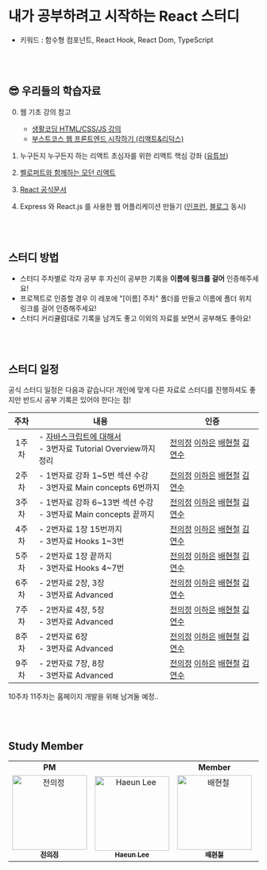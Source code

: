 # 내가 공부하려고 시작하는 React 스터디 
- 키워드 : 함수형 컴포넌트, React Hook, React Dom, TypeScript    
<br>
<br>

## 😎 우리들의 학습자료

0. 웹 기초 강의 참고     
   - [생활코딩 HTML/CSS/JS 강의](https://opentutorials.org/course/3083)
   - [부스트코스 웹 프론트엔드 시작하기 (리액트&리덕스)](https://www.boostcourse.org/web231)        
1. 누구든지 누구든지 하는 리액트 초심자를 위한 리액트 핵심 강좌 ([유튜브](https://www.youtube.com/watch?v=fT9iFFAt60E&list=PL9FpF_z-xR_E4rxYMMZx5cOpwaiwCzWUH&index=1)) 

2. [벨로퍼트와 함께하는 모던 리액트](https://react.vlpt.us) 

3. [React 공식문서](https://reactjs.org/tutorial/tutorial.html)

4. Express 와 React.js 를 사용한 웹 어플리케이션 만들기 ([인프런](https://www.inflearn.com/course/react-%EA%B0%95%EC%A2%8C-velopert#curriculum), [블로그](https://velopert.com/tag/reactcodelab) 동시)

<br>
<br>    

## 스터디 방법
- 스터디 주차별로 각자 공부 후 자신이 공부한 기록을 **이름에 링크를 걸어** 인증해주세요! 
- 프로젝트로 인증할 경우 이 레포에 "[이름] 주차" 폴더를 만들고 이름에 폴더 위치 링크를 걸어 인증해주세요!
- 스터디 커리큘럼대로 기록을 남겨도 좋고 이외의 자료를 보면서 공부해도 좋아요!

<br>
<br>

## 스터디 일정     
공식 스터디 일정은 다음과 같습니다! 개인에 맞게 다른 자료로 스터디를 진행하셔도 좋지만 반드시 공부 기록은 있어야 한다는 점!

|주차|내용|인증|
|:---:|---|---|
|1주차|- [자바스크립트에 대해서](https://dev.to/nsebhastian/javascript-basics-before-you-learn-react-38en) <br> - 3번자료 Tutorial Overview까지 정리| [전의정]() [이하은]() [배현철]() [김연수]() |
|2주차|- 1번자료 강좌 1~5번 섹션 수강 <br> - 3번자료 Main concepts 6번까지| [전의정]() [이하은]() [배현철]() [김연수]() |
|3주차|- 1번자료 강좌 6~13번 섹션 수강 <br> - 3번자료 Main concepts 끝까지| [전의정]() [이하은]() [배현철]() [김연수]() |
|4주차|- 2번자료 1장 15번까지 <br> - 3번자료 Hooks 1~3번| [전의정]() [이하은]() [배현철]() [김연수]() |
|5주차|- 2번자료 1장 끝까지 <br> - 3번자료 Hooks 4~7번| [전의정]() [이하은]() [배현철]() [김연수]() |
|6주차|- 2번자료 2장, 3장 <br> - 3번자료 Advanced| [전의정]() [이하은]() [배현철]() [김연수]() |
|7주차|- 2번자료 4장, 5장 <br> - 3번자료 Advanced| [전의정]() [이하은]() [배현철]() [김연수]() |
|8주차|- 2번자료 6장 <br> - 3번자료 Advanced| [전의정]() [이하은]() [배현철]() [김연수]() |
|9주차|- 2번자료 7장, 8장 <br> - 3번자료 Advanced| [전의정]() [이하은]() [배현철]() [김연수]() |

10주차 11주차는 홈페이지 개발을 위해 남겨둘 예정.. 

<br>
<br>

## Study Member 
<table algin="center">
   <tr>
      <td colspan="1" align="center"><strong>PM</strong></td>
      <td colspan="3" align="center"><strong>Member</strong></td>
   </tr>
  <tr>
     <td align="center">
        <a href="https://github.com/juijeong8324"><img src="https://avatars.githubusercontent.com/u/63052097?v=4" width="150px" alt="전의정"/><br /><sub><b>전의정</b></sub></a>
     </td>
    <td align="center">
    <a href="https://github.com/leeeha"><img src="https://avatars.githubusercontent.com/u/68090939?v=4" width="150px;" alt="Haeun Lee"/><br /><sub><b>Haeun Lee</b></sub></a><br />
    </td>
     <td align="center">
        <a href="https://github.com/hchbae1001"><img src="https://avatars.githubusercontent.com/u/50735594?v=4" width="150px" alt="배현철"/><br /><sub><b>배현철</b></sub></a>
     </td>
     <td align="center">
        <a href="https://github.com/dustnehowl"><img src="https://avatars.githubusercontent.com/u/39877181?v=4" width="150px" alt="김연수"/><br /><sub><b>김연수</b></sub></a>
  <tr>
</table> 

